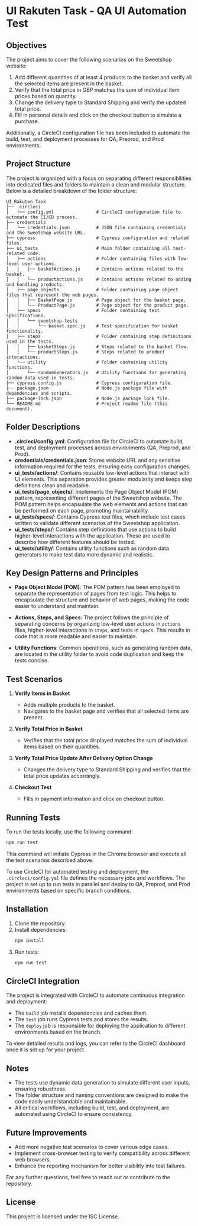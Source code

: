 # UI Rakuten Task - QA UI Automation Test

## Objectives
The project aims to cover the following scenarios on the Sweetshop website:

1. Add different quantities of at least 4 products to the basket and verify all the selected items are present in the basket.
2. Verify that the total price in GBP matches the sum of individual item prices based on quantity.
3. Change the delivery type to Standard Shipping and verify the updated total price.
4. Fill in personal details and click on the checkout button to simulate a purchase.

Additionally, a CircleCI configuration file has been included to automate the build, test, and deployment processes for QA, Preprod, and Prod environments.

## Project Structure
The project is organized with a focus on separating different responsibilities into dedicated files and folders to maintain a clean and modular structure. Below is a detailed breakdown of the folder structure:

```
UI_Rakuten_Task
├── .circleci
│   └── config.yml                # CircleCI configuration file to automate the CI/CD process.
├── credentials
│   └── credentials.json          # JSON file containing credentials and the Sweetshop website URL.
├── cypress                       # Cypress configuration and related files.
├── ui_tests                      # Main folder containing all test-related code.
│   ├── actions                   # Folder containing files with low-level user actions.
│   │   ├── basketActions.js      # Contains actions related to the basket.
│   │   └── productActions.js     # Contains actions related to adding and handling products.
│   ├── page_objects              # Folder containing page object files that represent the web pages.
│   │   ├── BasketPage.js         # Page object for the basket page.
│   │   └── ProductPage.js        # Page object for the product page.
│   ├── specs                     # Folder containing test specifications.
│   │   └── sweetshop-tests
│   │       └── basket.spec.js    # Test specification for basket functionality.
│   ├── steps                     # Folder containing step definitions used in the tests.
│   │   ├── basketSteps.js        # Steps related to the basket flow.
│   │   └── productSteps.js       # Steps related to product interactions.
│   └── utility                   # Folder containing utility functions.
│       └── randomGenerators.js   # Utility functions for generating random data used in tests.
├── cypress.config.js             # Cypress configuration file.
├── package.json                  # Node.js package file with dependencies and scripts.
├── package-lock.json             # Node.js package lock file.
└── README.md                     # Project readme file (this document).
```

## Folder Descriptions

- **.circleci/config.yml**: Configuration file for CircleCI to automate build, test, and deployment processes across environments (QA, Preprod, and Prod).
- **credentials/credentials.json**: Stores website URL and any sensitive information required for the tests, ensuring easy configuration changes.
- **ui_tests/actions/**: Contains reusable low-level actions that interact with UI elements. This separation provides greater modularity and keeps step definitions clean and readable.
- **ui_tests/page_objects/**: Implements the Page Object Model (POM) pattern, representing different pages of the Sweetshop website. The POM pattern helps encapsulate the web elements and actions that can be performed on each page, promoting maintainability.
- **ui_tests/specs/**: Contains Cypress test files, which include test cases written to validate different scenarios of the Sweetshop application.
- **ui_tests/steps/**: Contains step definitions that use actions to build higher-level interactions with the application. These are used to describe how different features should be tested.
- **ui_tests/utility/**: Contains utility functions such as random data generators to make test data more dynamic and realistic.

## Key Design Patterns and Principles

- **Page Object Model (POM)**: The POM pattern has been employed to separate the representation of pages from test logic. This helps to encapsulate the structure and behavior of web pages, making the code easier to understand and maintain.

- **Actions, Steps, and Specs**: The project follows the principle of separating concerns by organizing low-level user actions in `actions` files, higher-level interactions in `steps`, and tests in `specs`. This results in code that is more readable and easier to maintain.

- **Utility Functions**: Common operations, such as generating random data, are located in the utility folder to avoid code duplication and keep the tests concise.

## Test Scenarios

1. **Verify Items in Basket**
    - Adds multiple products to the basket.
    - Navigates to the basket page and verifies that all selected items are present.

2. **Verify Total Price in Basket**
    - Verifies that the total price displayed matches the sum of individual items based on their quantities.

3. **Verify Total Price Update After Delivery Option Change**
    - Changes the delivery type to Standard Shipping and verifies that the total price updates accordingly.

4. **Checkout Test**
    - Fills in payment information and click on checkout button.

## Running Tests
To run the tests locally, use the following command:
```bash
npm run test
```
This command will initiate Cypress in the Chrome browser and execute all the test scenarios described above.

To use CircleCI for automated testing and deployment, the `.circleci/config.yml` file defines the necessary jobs and workflows. The project is set up to run tests in parallel and deploy to QA, Preprod, and Prod environments based on specific branch conditions.

## Installation
1. Clone the repository.
2. Install dependencies:
   ```bash
   npm install
   ```
3. Run tests:
   ```bash
   npm run test
   ```

## CircleCI Integration
The project is integrated with CircleCI to automate continuous integration and deployment:
- The `build` job installs dependencies and caches them.
- The `test` job runs Cypress tests and stores the results.
- The `deploy` job is responsible for deploying the application to different environments based on the branch.

To view detailed results and logs, you can refer to the CircleCI dashboard once it is set up for your project.

## Notes
- The tests use dynamic data generation to simulate different user inputs, ensuring robustness.
- The folder structure and naming conventions are designed to make the code easily understandable and maintainable.
- All critical workflows, including build, test, and deployment, are automated using CircleCI to ensure consistency.

## Future Improvements
- Add more negative test scenarios to cover various edge cases.
- Implement cross-browser testing to verify compatibility across different web browsers.
- Enhance the reporting mechanism for better visibility into test failures.

For any further questions, feel free to reach out or contribute to the repository.

## License
This project is licensed under the ISC License.
